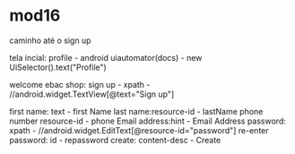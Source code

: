 # mod16

caminho até o sign up

tela incial:
profile - android uiautomator(docs) - new UiSelector().text("Profile")

welcome ebac shop:
sign up - xpath - //android.widget.TextView[@text="Sign up"]

first name: text - first Name
last name:resource-id - lastName
phone number resource-id - phone
Email address:hint - Email Address
password: xpath - //android.widget.EditText[@resource-id="password"]
re-enter password: id - repassword
create:  content-desc - Create
